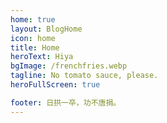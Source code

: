```yaml
---
home: true
layout: BlogHome
icon: home
title: Home
heroText: Hiya
bgImage: /frenchfries.webp
tagline: No tomato sauce, please.
heroFullScreen: true

footer: 日拱一卒，功不唐捐。
---
```

